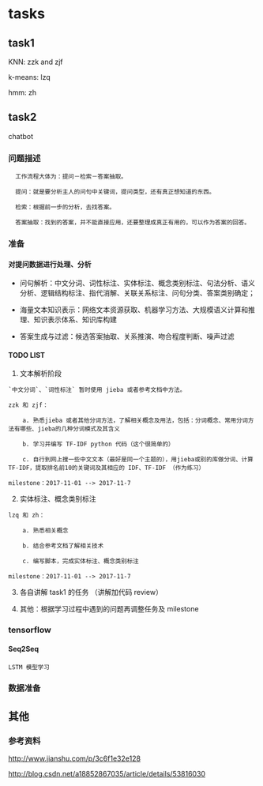 # tasks


## task1

  KNN: zzk and zjf

  k-means: lzq

  hmm: zh

## task2

  chatbot

### 问题描述

```
  工作流程大体为：提问－检索－答案抽取。

  提问：就是要分析主人的问句中关键词，提问类型，还有真正想知道的东西。

  检索：根据前一步的分析，去找答案。

  答案抽取：找到的答案，并不能直接应用，还要整理成真正有用的，可以作为答案的回答。
```

### 准备

#### 对提问数据进行处理、分析

- 问句解析：中文分词、词性标注、实体标注、概念类别标注、句法分析、语义分析、逻辑结构标注、指代消解、关联关系标注、问句分类、答案类别确定；

- 海量文本知识表示：网络文本资源获取、机器学习方法、大规模语义计算和推理、知识表示体系、知识库构建

- 答案生成与过滤：候选答案抽取、关系推演、吻合程度判断、噪声过滤

#### TODO LIST


  1. 文本解析阶段

    `中文分词`、`词性标注` 暂时使用 jieba 或者参考文档中方法。

    zzk 和 zjf：

        a. 熟悉jieba 或者其他分词方法，了解相关概念及用法，包括：分词概念、常用分词方法有哪些、jieba的几种分词模式及其含义

        b. 学习并编写 TF-IDF python 代码（这个很简单的）

        c. 自行到网上搜一些中文文本（最好是同一个主题的），用jieba或别的库做分词、计算TF-IDF，提取排名前10的关键词及其相应的 IDF、TF-IDF （作为练习）

    milestone：2017-11-01 --> 2017-11-7

  2. 实体标注、概念类别标注
  
    lzq 和 zh：

        a. 熟悉相关概念

        b. 结合参考文档了解相关技术

        c. 编写脚本，完成实体标注、概念类别标注

    milestone：2017-11-01 --> 2017-11-7

  3. 各自讲解 task1 的任务 （讲解加代码 review）

  4. 其他：根据学习过程中遇到的问题再调整任务及 milestone



### tensorflow

#### Seq2Seq 

`LSTM 模型学习`

### 数据准备


## 其他

### 参考资料

  http://www.jianshu.com/p/3c6f1e32e128

  http://blog.csdn.net/a18852867035/article/details/53816030